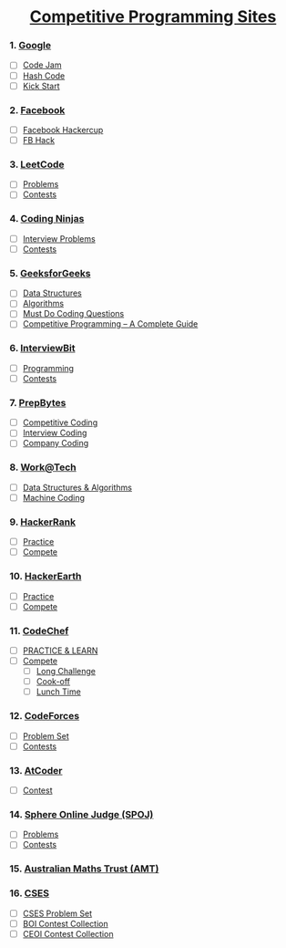 <h1 align="center"><a href="#"> Competitive Programming Sites</a></h1>

### 1. [Google](https://codingcompetitions.withgoogle.com/)
   - [ ] [Code Jam](https://codingcompetitions.withgoogle.com/codejam)
   - [ ] [Hash Code](https://codingcompetitions.withgoogle.com/hashcode)
   - [ ] [Kick Start](https://codingcompetitions.withgoogle.com/kickstart)

### 2. [Facebook](https://www.facebook.com/codingcompetitions)
   - [ ] [Facebook Hackercup](https://www.facebook.com/codingcompetitions/hacker-cup)
   - [ ] [FB Hack](https://www.facebook.com/codingcompetitions/fb-hack)

### 3. [LeetCode](https://leetcode.com/explore)
   - [ ] [Problems](https://leetcode.com/problemset/all)
   - [ ] [Contests](https://leetcode.com/contest)

### 4. [Coding Ninjas](https://www.codingninjas.com/codestudio)
   - [ ] [Interview Problems](https://www.codingninjas.com/codestudio/problems)
   - [ ] [Contests](https://www.codingninjas.com/codestudio/contests)

### 5. [GeeksforGeeks](https://practice.geeksforgeeks.org/topic-tags)
   - [ ] [Data Structures](https://practice.geeksforgeeks.org/home)
   - [ ] [Algorithms](https://practice.geeksforgeeks.org/home)
   - [ ] [Must Do Coding Questions](https://www.geeksforgeeks.org/must-do-coding-questions-for-product-based-companies/?ref=leftbar-rightbar#Math)
   - [ ] [Competitive Programming – A Complete Guide](https://www.geeksforgeeks.org/competitive-programming-a-complete-guide/?ref=shm#1)

### 6. [InterviewBit](https://www.interviewbit.com/practice)
   - [ ] [Programming](https://www.interviewbit.com/courses/programming)
   - [ ] [Contests](https://www.interviewbit.com/contests)

### 7. [PrepBytes](https://mycode.prepbytes.com/)
   - [ ] [Competitive Coding](https://mycode.prepbytes.com/competitive-coding/practice)
   - [ ] [Interview Coding](https://mycode.prepbytes.com/interview-coding/practice)
   - [ ] [Company Coding](https://mycode.prepbytes.com/company-questions)

### 8. [Work@Tech](https://www.codingninjas.com/codestudio)
   - [ ] [Data Structures & Algorithms](https://workat.tech/problem-solving/practice)
   - [ ] [Machine Coding](https://workat.tech/machine-coding/practice)

### 9. [HackerRank](https://www.hackerrank.com/)
   - [ ] [Practice](https://www.hackerrank.com/dashboard)
   - [ ] [Compete](https://www.hackerrank.com/contests)

### 10. [HackerEarth](https://www.hackerearth.com/)
   - [ ] [Practice](https://www.hackerearth.com/practice/)
   - [ ] [Compete](https://www.hackerearth.com/challenges/)

### 11. [CodeChef](https://www.codechef.com/)
   - [ ] [PRACTICE & LEARN](https://www.codechef.com/problems/school/?itm_medium=navmenu&itm_campaign=problems_head)
   - [ ] [Compete](https://www.codechef.com/contests/?itm_medium=navmenu&itm_campaign=allcontests_head)
      - [ ] [Long Challenge](https://www.codechef.com/contests/?itm_medium=navmenu&itm_campaign=allcontests#past-contests)
      - [ ] [Cook-off](https://www.codechef.com/contests/?itm_medium=navmenu&itm_campaign=allcontests#past-contests)
      - [ ] [Lunch Time](https://www.codechef.com/contests/?itm_medium=navmenu&itm_campaign=allcontests#past-contests)

### 12. [CodeForces](https://codeforces.com/)
   - [ ] [Problem Set](https://codeforces.com/problemset)
   - [ ] [Contests](https://codeforces.com/contests)

### 13. [AtCoder](https://atcoder.jp/)
   - [ ] [Contest](https://atcoder.jp/contests/)

### 14. [Sphere Online Judge (SPOJ)](https://www.spoj.com/)
   - [ ] [Problems](https://www.spoj.com/problems/)
   - [ ] [Contests](https://www.spoj.com/contests/)

### 15. [Australian  Maths Trust (AMT)](https://orac.amt.edu.au/cgi-bin/train/hub.pl)

### 16. [CSES](https://cses.fi/)
   - [ ] [CSES Problem Set](https://cses.fi/problemset/)
   - [ ] [BOI Contest Collection](https://cses.fi/boi/list/)
   - [ ] [CEOI Contest Collection](https://cses.fi/ceoi/list/)
